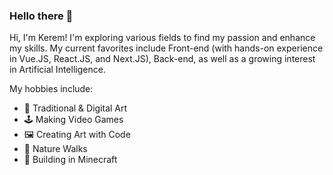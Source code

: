 <!-- # IMAGE BANNER HERE, 1500x500, """Hello there, I'm Kerem Kaya""" ? # -->

### Hello there 🤗

Hi, I'm Kerem! I'm exploring various fields to find my passion and enhance my skills. My current favorites include Front-end (with hands-on experience in Vue.JS, React.JS, and Next.JS), Back-end, as well as a growing interest in Artificial Intelligence. 

My hobbies include:
- 🎨 Traditional & Digital Art
- 🕹 Making Video Games
- 🖼 Creating Art with Code
- 🌱 Nature Walks
- 🏯 Building in Minecraft


<!--
**Keratra/Keratra** is a ✨ _special_ ✨ repository because its `README.md` (this file) appears on your GitHub profile.

Here are some ideas to get you started:

- 🔭 I’m currently working on ...
- 🌱 I’m currently learning ...
- 👯 I’m looking to collaborate on ...
- 🤔 I’m looking for help with ...
- 💬 Ask me about ...
- 📫 How to reach me: ...
- 😄 Pronouns: ...
- ⚡ Fun fact: ...
-->
